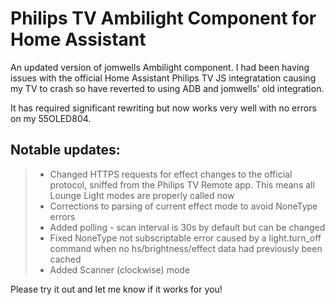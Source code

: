 # Philips TV Ambilight Component for Home Assistant

An updated version of jomwells Ambilight component. I had been having issues with the official Home Assistant Philips TV JS integratation causing my TV to crash so have reverted to using ADB and jomwells' old integration.

It has required significant rewriting but now works very well with no errors on my 55OLED804.

## Notable updates:

> - Changed HTTPS requests for effect changes to the official protocol, sniffed from the Philips TV Remote app. This means all Lounge Light modes are properly called now
> - Corrections to parsing of current effect mode to avoid NoneType errors
> - Added polling - scan interval is 30s by default but can be changed
> - Fixed NoneType not subscriptable error caused by a light.turn_off command when no hs/brightness/effect data had previously been cached
> - Added Scanner (clockwise) mode

Please try it out and let me know if it works for you!
